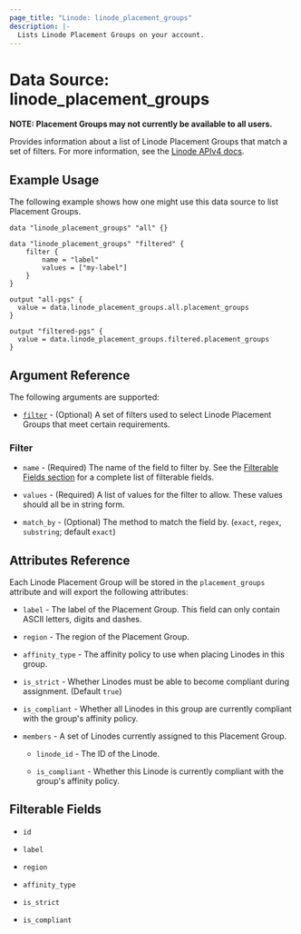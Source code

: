```yaml
---
page_title: "Linode: linode_placement_groups"
description: |-
  Lists Linode Placement Groups on your account.
---
```


# Data Source: linode\_placement\_groups

**NOTE: Placement Groups may not currently be available to all users.**

Provides information about a list of Linode Placement Groups that match a set of filters.
For more information, see the [Linode APIv4 docs](https://techdocs.akamai.com/linode-api/reference/get-placement-groups).

## Example Usage

The following example shows how one might use this data source to list Placement Groups.

```hcl
data "linode_placement_groups" "all" {}

data "linode_placement_groups" "filtered" {
    filter {
        name = "label"
        values = ["my-label"]
    }
}

output "all-pgs" {
  value = data.linode_placement_groups.all.placement_groups
}

output "filtered-pgs" {
  value = data.linode_placement_groups.filtered.placement_groups
}
```

## Argument Reference

The following arguments are supported:

* [`filter`](#filter) - (Optional) A set of filters used to select Linode Placement Groups that meet certain requirements.

### Filter

* `name` - (Required) The name of the field to filter by. See the [Filterable Fields section](#filterable-fields) for a complete list of filterable fields.

* `values` - (Required) A list of values for the filter to allow. These values should all be in string form.

* `match_by` - (Optional) The method to match the field by. (`exact`, `regex`, `substring`; default `exact`)

## Attributes Reference

Each Linode Placement Group will be stored in the `placement_groups` attribute and will export the following attributes:

* `label` - The label of the Placement Group. This field can only contain ASCII letters, digits and dashes.

* `region` - The region of the Placement Group.

* `affinity_type` - The affinity policy to use when placing Linodes in this group.

* `is_strict` - Whether Linodes must be able to become compliant during assignment. (Default `true`)

* `is_compliant` - Whether all Linodes in this group are currently compliant with the group's affinity policy.

* `members` - A set of Linodes currently assigned to this Placement Group.

  * `linode_id` - The ID of the Linode.

  * `is_compliant` - Whether this Linode is currently compliant with the group's affinity policy.

## Filterable Fields

* `id`

* `label`

* `region`

* `affinity_type`

* `is_strict`

* `is_compliant`
